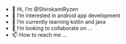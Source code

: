 - 👋 Hi, I’m @ShirokamiRyzen
- 👀 I’m interested in android app development
- 🌱 I’m currently learning kotlin and java
- 💞️ I’m looking to collaborate on ...
- 📫 How to reach me ...

<!---
ShirokamiRyzen/ShirokamiRyzen is a ✨ special ✨ repository because its `README.md` (this file) appears on your GitHub profile.
You can click the Preview link to take a look at your changes.
--->
